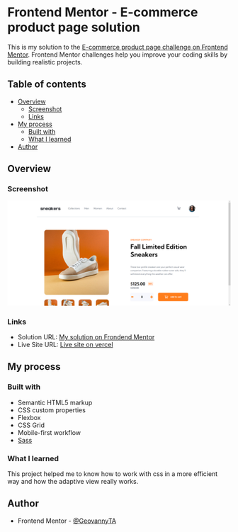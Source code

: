 # Frontend Mentor - E-commerce product page solution

This is my solution to the [E-commerce product page challenge on Frontend Mentor](https://www.frontendmentor.io/challenges/ecommerce-product-page-UPsZ9MJp6). Frontend Mentor challenges help you improve your coding skills by building realistic projects.

## Table of contents

- [Overview](#overview)
  - [Screenshot](#screenshot)
  - [Links](#links)
- [My process](#my-process)
  - [Built with](#built-with)
  - [What I learned](#what-i-learned)
- [Author](#author)

## Overview

### Screenshot

![](./Screenshot%20-%20Ecommerce%20product%20page.png)

### Links

- Solution URL: [My solution on Frondend Mentor](https://your-solution-url.com)
- Live Site URL: [Live site on vercel](https://e-commerce-product-page-bnmb.vercel.app)

## My process

### Built with

- Semantic HTML5 markup
- CSS custom properties
- Flexbox
- CSS Grid
- Mobile-first workflow
- [Sass](https://sass-lang.com)

### What I learned

This project helped me to know how to work with css in a more efficient way and how the adaptive view really works.


## Author

- Frontend Mentor - [@GeovannyTA](https://www.frontendmentor.io/profile/GeovannyTA)
